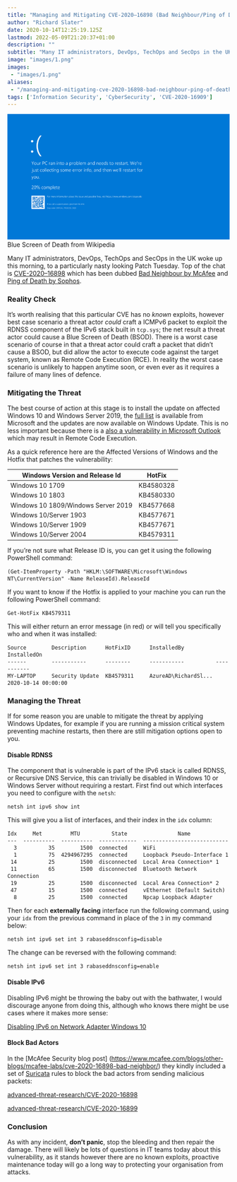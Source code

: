 ```yaml
---
title: "Managing and Mitigating CVE-2020–16898 (Bad Neighbour/Ping of Death)"
author: "Richard Slater"
date: 2020-10-14T12:25:19.125Z
lastmod: 2022-05-09T21:20:37+01:00
description: ""
subtitle: "Many IT administrators, DevOps, TechOps and SecOps in the UK woke up this morning, to a particularly nasty looking Patch Tuesday."
image: "images/1.png" 
images:
 - "images/1.png"
aliases:
 - "/managing-and-mitigating-cve-2020-16898-bad-neighbour-ping-of-death-4a42a7fb30d0"
tags: ['Information Security', 'CyberSecurity', 'CVE-2020-16909']
---
```


![image](images/1.png)
Blue Screen of Death from Wikipedia

Many IT administrators, DevOps, TechOps and SecOps in the UK woke up this morning, to a particularly nasty looking Patch Tuesday. Top of the chat is [CVE-2020–16898](https://cve.mitre.org/cgi-bin/cvename.cgi?name=CVE-2020-16898) which has been dubbed [Bad Neighbour by McAfee](https://www.mcafee.com/blogs/other-blogs/mcafee-labs/cve-2020-16898-bad-neighbor) and [Ping of Death by Sophos](https://news.sophos.com/en-us/2020/10/13/top-reason-to-apply-october-2020s-microsoft-patches-ping-of-death-redux/).

### Reality Check

It’s worth realising that this particular CVE has no _known_ exploits, however best case scenario a threat actor _could_ craft a ICMPv6 packet to exploit the RDNSS component of the IPv6 stack built in `tcp.sys`; the net result a threat actor could cause a Blue Screen of Death (BSOD). There is a worst case scenario of course in that a threat actor could craft a packet that didn’t cause a BSOD, but did allow the actor to execute code against the target system, known as Remote Code Execution (RCE). In reality the worst case scenario is unlikely to happen anytime soon, or even ever as it requires a failure of many lines of defence.

### Mitigating the Threat

The best course of action at this stage is to install the update on affected Windows 10 and Windows Server 2019, the [full list](https://portal.msrc.microsoft.com/en-US/security-guidance/advisory/CVE-2020-16898) is available from Microsoft and the updates are now available on Windows Update. This is no less important because there is a [also a vulnerability in Microsoft Outlook](https://portal.msrc.microsoft.com/en-US/security-guidance/advisory/CVE-2020-16947) which may result in Remote Code Execution.

As a quick reference here are the Affected Versions of Windows and the Hotfix that patches the vulnerability:

| Windows Version and Release Id      | HotFix    |  
| ----------------------------------- | --------- |  
| Windows 10 1709                     | KB4580328 |  
| Windows 10 1803                     | KB4580330 |
| Windows 10 1809/Windows Server 2019 | KB4577668 |
| Windows 10/Server 1903              | KB4577671 |
| Windows 10/Server 1909              | KB4577671 |
| Windows 10/Server 2004              | KB4579311 |

If you’re not sure what Release ID is, you can get it using the following PowerShell command:

```
(Get-ItemProperty -Path "HKLM:\SOFTWARE\Microsoft\Windows NT\CurrentVersion" -Name ReleaseId).ReleaseId
```

If you want to know if the Hotfix is applied to your machine you can run the following PowerShell command:

```
Get-HotFix KB4579311
```

This will either return an error message (in red) or will tell you specifically who and when it was installed:

```
Source        Description      HotFixID      InstalledBy          InstalledOn
------        -----------      --------      -----------          -----------
MY-LAPTOP     Security Update  KB4579311     AzureAD\RichardSl... 2020-10-14 00:00:00
```

### Managing the Threat

If for some reason you are unable to mitigate the threat by applying Windows Updates, for example if you are running a mission critical system preventing machine restarts, then there are still mitigation options open to you.

#### Disable RDNSS

The component that is vulnerable is part of the IPv6 stack is called RDNSS, or Recursive DNS Service, this can trivially be disabled in Windows 10 or Windows Server without requiring a restart. First find out which interfaces you need to configure with the `netsh`:

```
netsh int ipv6 show int
```

This will give you a list of interfaces, and their index in the `idx` column:

```
Idx     Met         MTU          State                Name
---  ----------  ----------  ------------  ---------------------------
  3          35        1500  connected     WiFi
  1          75  4294967295  connected     Loopback Pseudo-Interface 1
 14          25        1500  disconnected  Local Area Connection* 1
 11          65        1500  disconnected  Bluetooth Network Connection
 19          25        1500  disconnected  Local Area Connection* 2
 47          15        1500  connected     vEthernet (Default Switch)
  8          25        1500  connected     Npcap Loopback Adapter
```

Then for each **externally facing** interface run the following command, using your `idx` from the previous command in place of the `3` in my command below:

```
netsh int ipv6 set int 3 rabaseddnsconfig=disable
```

The change can be reversed with the following command:

```
netsh int ipv6 set int 3 rabaseddnsconfig=enable
```

#### Disable IPv6

Disabling IPv6 might be throwing the baby out with the bathwater, I would discourage anyone from doing this, although who knows there might be use cases where it makes more sense:

[Disabling IPv6 on Network Adapter Windows 10](https://medium.com/@JockDaRock/disabling-ipv6-on-network-adapter-windows-10-5fad010bca75)

#### Block Bad Actors

In the [McAfee Security blog post] (https://www.mcafee.com/blogs/other-blogs/mcafee-labs/cve-2020-16898-bad-neighbor/) they kindly included a set of [Suricata](https://suricata-ids.org/) rules to block the bad actors from sending malicious packets:

[advanced-threat-research/CVE-2020-16898](https://github.com/advanced-threat-research/CVE-2020-16898)

[advanced-threat-research/CVE-2020-16899](https://github.com/advanced-threat-research/CVE-2020-16899)

### Conclusion

As with any incident, **don’t panic**, stop the bleeding and then repair the damage. There will likely be lots of questions in IT teams today about this vulnerability, as it stands however there are no known exploits, proactive maintenance today will go a long way to protecting your organisation from attacks.
